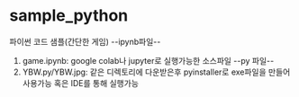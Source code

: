 # sample_python
파이썬 코드 샘플(간단한 게임)
--ipynb파일--
1. game.ipynb: google colab나 jupyter로 실행가능한 소스파일
--py 파일--
1. YBW.py/YBW.jpg: 같은 디렉토리에 다운받은후 pyinstaller로 exe파일을 만들어 사용가능
혹은 IDE를 통해 실행가능
